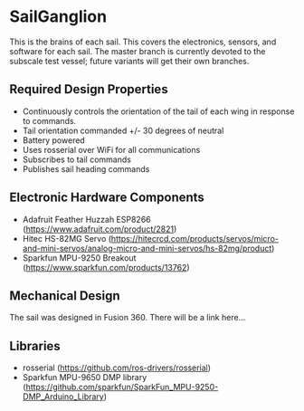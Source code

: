 # SailGanglion
This is the brains of each sail. This covers the electronics, sensors, and software for each sail. The master branch is currently devoted to the subscale test vessel; future variants will get their own branches. 

## Required Design Properties
* Continuously controls the orientation of the tail of each wing in response to commands.
* Tail orientation commanded +/- 30 degrees of neutral
* Battery powered
* Uses rosserial over WiFi for all communications
* Subscribes to tail commands
* Publishes sail heading commands

## Electronic Hardware Components
* Adafruit Feather Huzzah ESP8266 (https://www.adafruit.com/product/2821)
* Hitec HS-82MG Servo (https://hitecrcd.com/products/servos/micro-and-mini-servos/analog-micro-and-mini-servos/hs-82mg/product)
* Sparkfun MPU-9250 Breakout (https://www.sparkfun.com/products/13762)

## Mechanical Design
The sail was designed in Fusion 360. There will be a link here...

## Libraries
* rosserial (https://github.com/ros-drivers/rosserial)
* Sparkfun MPU-9650 DMP library (https://github.com/sparkfun/SparkFun_MPU-9250-DMP_Arduino_Library)
